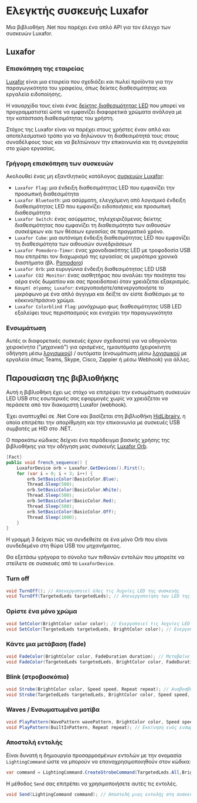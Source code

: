 # Ελεγκτής συσκευής Luxafor

Μια βιβλιοθήκη .Net που παρέχει ένα απλό API για τον έλεγχο των συσκευών Luxafor.

## Luxafor

### Επισκόπηση της εταιρείας

[Luxafor](https://luxafor.com) είναι μια εταιρεία που σχεδιάζει και πωλεί προϊόντα για την παραγωγικότητα του γραφείου, όπως δείκτες διαθεσιμότητας και εργαλεία ειδοποίησης. 

Η ναυαρχίδα τους είναι ένας [δείκτης διαθεσιμότητας LED](https://luxafor.com/product/flag) που μπορεί να προγραμματιστεί ώστε να εμφανίζει διαφορετικά χρώματα ανάλογα με την κατάσταση διαθεσιμότητας του χρήστη. 

Στόχος της Luxafor είναι να παρέχει στους χρήστες έναν απλό και αποτελεσματικό τρόπο για να δηλώνουν τη διαθεσιμότητά τους στους συναδέλφους τους και να βελτιώνουν την επικοινωνία και τη συνεργασία στο χώρο εργασίας.

### Γρήγορη επισκόπηση των συσκευών

Ακολουθεί ένας μη εξαντλητικός κατάλογος [συσκευών Luxafor](https://luxafor.com/products):

- `Luxafor Flag`: μια ένδειξη διαθεσιμότητας LED που εμφανίζει την προσωπική διαθεσιμότητα
- `Luxafor Bluetooth`: μια ασύρματη, ελεγχόμενη από λογισμικό ένδειξη διαθεσιμότητας LED που εμφανίζει ειδοποιήσεις και προσωπική διαθεσιμότητα
- `Luxafor Switch`: ένας ασύρματος, τηλεχειριζόμενος δείκτης διαθεσιμότητας που εμφανίζει τη διαθεσιμότητα των αιθουσών συσκέψεων και των θέσεων εργασίας σε πραγματικό χρόνο.
- `Luxafor Cube`: μια αυτόνομη ένδειξη διαθεσιμότητας LED που εμφανίζει τη διαθεσιμότητα των αιθουσών συνεδριάσεων
- `Luxafor Pomodoro-Timer`: ένας χρονοδιακόπτης LED με τροφοδοσία USB που επιτρέπει τον διαχωρισμό της εργασίας σε μικρότερα χρονικά διαστήματα (βλ. [Pomodoro](https://reefact.net/craftsmanship/tools/pomodoro))
- `Luxafor Orb`: μια ευρυγώνια ένδειξη διαθεσιμότητας LED USB
- `Luxafor CO2 Monitor`: ένας αισθητήρας που αναλύει την ποιότητα του αέρα ενός δωματίου και σας προειδοποιεί όταν χρειάζεται εξαερισμός.
- `Κουμπί σίγασης Luxafor`: ενεργοποιήστε/απενεργοποιήστε το μικρόφωνο με ένα απλό άγγιγμα και δείξτε αν είστε διαθέσιμοι με το κόκκινο/πράσινο χρώμα.
- `Luxafor Colorblind Flag`: μονόχρωμο φως διαθεσιμότητας USB LED εξαλείφει τους περισπασμούς και ενισχύει την παραγωγικότητα

### Ενσωμάτωση

Αυτές οι διαφορετικές συσκευές έχουν σχεδιαστεί για να οδηγούνται χειροκίνητα ("μηχανικά") για ορισμένες, ημιαυτόματα (χειροκίνητη οδήγηση μέσω [λογισμικού](https://luxaformanual.com)) / αυτόματα (ενσωμάτωση μέσω [λογισμικού](https://luxaformanual.com) με εργαλεία όπως Teams, Skype, Cisco, Zappier ή μέσω Webhook) για άλλες. 

## Παρουσίαση της βιβλιοθήκης

Αυτή η βιβλιοθήκη έχει ως στόχο να επιτρέψει την ενσωμάτωση συσκευών LED USB στις εσωτερικές σας εφαρμογές χωρίς να χρειάζεται να περάσετε από τον διακομιστή Luxafor (webhook).

Έχει αναπτυχθεί σε .Net Core και βασίζεται στη βιβλιοθήκη [HidLibrairy](https://github.com/mikeobrien/HidLibrary), η οποία επιτρέπει την απαρίθμηση και την επικοινωνία με συσκευές USB συμβατές με HID στο .NET.

Ο παρακάτω κώδικας δείχνει ένα παράδειγμα βασικής χρήσης της βιβλιοθήκης για την οδήγηση μιας συσκευής [Luxafor Orb](https://luxafor.com/product/orb/).

```csharp
[Fact]
public void french_sequence() {
    LuxaforDevice orb = Luxafor.GetDevices().First();
    for (var i = 0; i < 3; i++) {
        orb.SetBasicColor(BasicColor.Blue);
        Thread.Sleep(500);
        orb.SetBasicColor(BasicColor.White);
        Thread.Sleep(500);
        orb.SetBasicColor(BasicColor.Red);
        Thread.Sleep(500);
        orb.SetBasicColor(BasicColor.Off);
        Thread.Sleep(1000);
    }
}
```

Η γραμμή 3 δείχνει πώς να συνδεθείτε σε ένα μόνο Orb που είναι συνδεδεμένο στη θύρα USB του μηχανήματος.

Θα εξετάσω γρήγορα το σύνολο των πιθανών εντολών που μπορείτε να στείλετε σε συσκευές από το `LuxaforDevice`.

### Turn off

```csharp
void TurnOff(); // Απενεργοποιεί όλες τις λυχνίες LED της συσκευής
void TurnOff(TargetedLeds targetedLeds); // Απενεργοποίηση των LED της στοχευμένης συσκευής
```

### Ορίστε ένα μόνο χρώμα

```csharp
void SetColor(BrightColor color color); // Ενεργοποιεί τις λυχνίες LED της συσκευής σε ένα προσαρμοσμένο χρώμα.
void SetColor(TargetedLeds targetedLeds, BrightColor color); // Ενεργοποιεί τα LED της στοχευμένης συσκευής σε ένα προσαρμοσμένο χρώμα.
```

### Κάντε μια μετάβαση (fade)

```csharp
void FadeColor(BrightColor color, FadeDuration duration); // Μεταβαίνει όλα τα LED της συσκευής σε ένα προσαρμοσμένο χρώμα.
void FadeColor(TargetedLeds targetedLeds, BrightColor color, FadeDuration duration) // Μετάβαση των LED της στοχευμένης συσκευής σε ένα προσαρμοσμένο χρώμα
```

### Blink (στροβοσκόπιο)

```csharp
void Strobe(BrightColor color, Speed speed, Repeat repeat); // Αναβοσβήνει όλα τα LED της συσκευής σε ένα προσαρμοσμένο χρώμα.
void Strobe(TargetedLeds targetedLeds, BrightColor color, Speed speed, Repeat repeat); // Αναβοσβήνει τα LED της στοχευμένης συσκευής σε ένα προσαρμοσμένο χρώμα.
```

### Waves / Ενσωματωμένα μοτίβα

```csharp
void PlayPattern(WavePattern wavePattern, BrightColor color, Speed speed, Repeat repeat); // Ξεκινάει ένα μοτίβο κύματος που στοχεύει όλα τα LED της συσκευής με βάση ένα προσαρμοσμένο χρώμα.
void PlayPattern(BuiltInPattern, Repeat repeat); // Εκκίνηση ενός ενσωματωμένου μοτίβου που στοχεύει σε όλες τις λυχνίες LED της συσκευής
```

### Αποστολή εντολής

Είναι δυνατή η δημιουργία προσαρμοσμένων εντολών με την ονομασία `LightingCommand` ώστε να μπορούν να επαναχρησιμοποιηθούν στον κώδικα:

```csharp
var command = LightingCommand.CreateStrobeCommand(TargetedLeds.All,BrightColor.Yellow, Speed.FromByte(20), Repeat.Count(3)),
```

Η μέθοδος `Send` σας επιτρέπει να χρησιμοποιήσετε αυτές τις εντολές.

```csharp
void Send(LightingCommand command); // Αποστολή μιας εντολής στη συσκευή
```
